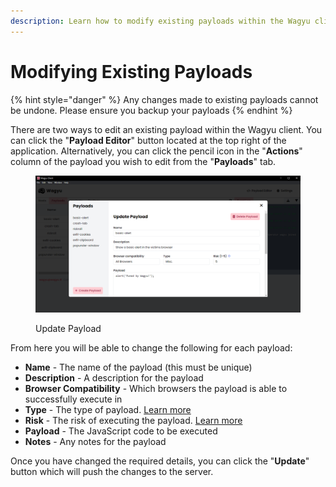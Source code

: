 ```yaml
---
description: Learn how to modify existing payloads within the Wagyu client.
---
```


# Modifying Existing Payloads

{% hint style="danger" %}
Any changes made to existing payloads cannot be undone. Please ensure you backup your payloads
{% endhint %}

There are two ways to edit an existing payload within the Wagyu client. You can click the "**Payload Editor**" button located at the top right of the application. Alternatively, you can click the pencil icon in the "**Actions**" column of the payload you wish to edit from the "**Payloads**" tab.

<figure><img src="../.gitbook/assets/payloads-editor-update.png" alt=""><figcaption><p>Update Payload</p></figcaption></figure>

From here you will be able to change the following for each payload:

* **Name** - The name of the payload (this must be unique)
* **Description** - A description for the payload
* **Browser Compatibility** - Which browsers the payload is able to successfully execute in
* **Type** - The type of payload. [Learn more](./#payload-types)
* **Risk** - The risk of executing the payload. [Learn more](./#payload-risk)
* **Payload** - The JavaScript code to be executed
* **Notes** - Any notes for the payload

Once you have changed the required details, you can click the "**Update**" button which will push the changes to the server.
